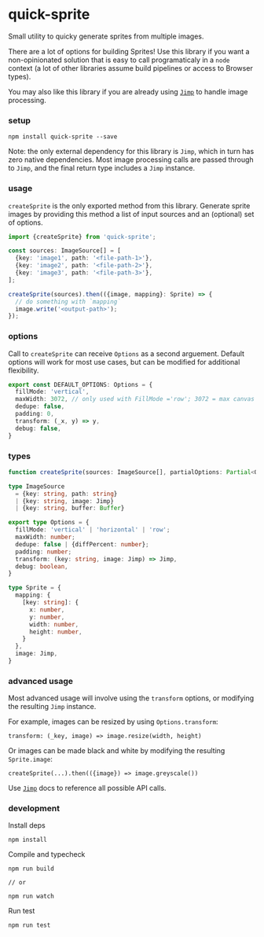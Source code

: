 # quick-sprite

Small utility to quicky generate sprites from multiple images.

There are a lot of options for building Sprites! Use this library if you want a non-opinionated solution that is easy to call programaticaly in a `node` context (a lot of other libraries assume build pipelines or access to Browser types). 

You may also like this library if you are already using [`Jimp`](https://www.npmjs.com/package/jimp) to handle image processing.

### setup

```
npm install quick-sprite --save
```

Note: the only external dependency for this library is `Jimp`, which in turn has zero native dependencies. Most image processing calls are passed through to `Jimp`, and the final return type includes a `Jimp` instance.


### usage 

`createSprite` is the only exported method from this library. Generate sprite images by providing this method a list of input sources and an (optional) set of options. 

```ts
import {createSprite} from 'quick-sprite';

const sources: ImageSource[] = [
  {key: 'image1', path: '<file-path-1>'},
  {key: 'image2', path: '<file-path-2>'},
  {key: 'image3', path: '<file-path-3>'},
];

createSprite(sources).then(({image, mapping}: Sprite) => {
  // do something with `mapping`
  image.write('<output-path>');
});
```

### options

Call to `createSprite` can receive `Options` as a second arguement. Default options will work for most use cases, but can be modified for additional flexibility. 

```ts
export const DEFAULT_OPTIONS: Options = {
  fillMode: 'vertical',
  maxWidth: 3072, // only used with FillMode ='row'; 3072 = max canvas width for some browsers
  dedupe: false,
  padding: 0,
  transform: (_x, y) => y,
  debug: false,
}
```

### types

```ts
function createSprite(sources: ImageSource[], partialOptions: Partial<Options>): Promise<Sprite>

type ImageSource 
  = {key: string, path: string} 
  | {key: string, image: Jimp} 
  | {key: string, buffer: Buffer}

export type Options = {
  fillMode: 'vertical' | 'horizontal' | 'row';
  maxWidth: number;
  dedupe: false | {diffPercent: number};
  padding: number;
  transform: (key: string, image: Jimp) => Jimp,
  debug: boolean,
}

type Sprite = {
  mapping: {
    [key: string]: {
      x: number,
      y: number,
      width: number,
      height: number,
    }
  },
  image: Jimp,
}
```

### advanced usage

Most advanced usage will involve using the `transform` options, or modifying the resulting `Jimp` instance. 

For example, images can be resized by using `Options.transform`: 

```
transform: (_key, image) => image.resize(width, height)
```

Or images can be made black and white by modifying the resulting `Sprite.image`: 

```
createSprite(...).then(({image}) => image.greyscale())
```

Use [`Jimp`](https://www.npmjs.com/package/jimp) docs to reference all possible API calls. 

### development

Install deps

```
npm install
```

Compile and typecheck

```
npm run build

// or

npm run watch
```

Run test

```
npm run test
```
